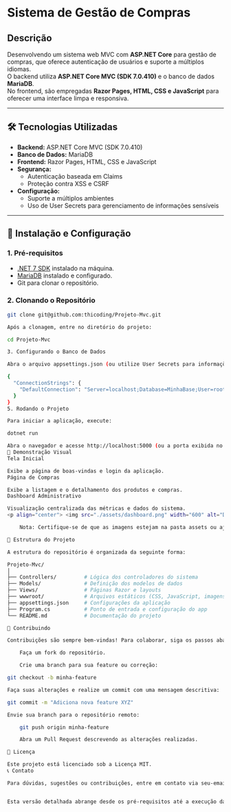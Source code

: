 # Sistema de Gestão de Compras

## Descrição

Desenvolvendo um sistema web MVC com **ASP.NET Core** para gestão de compras, que oferece autenticação de usuários e suporte a múltiplos idiomas.  
O backend utiliza **ASP.NET Core MVC (SDK 7.0.410)** e o banco de dados **MariaDB**.  
No frontend, são empregadas **Razor Pages, HTML, CSS e JavaScript** para oferecer uma interface limpa e responsiva.

---

## 🛠️ Tecnologias Utilizadas

- **Backend:** ASP.NET Core MVC (SDK 7.0.410)
- **Banco de Dados:** MariaDB
- **Frontend:** Razor Pages, HTML, CSS e JavaScript
- **Segurança:** 
  - Autenticação baseada em Claims
  - Proteção contra XSS e CSRF
- **Configuração:** 
  - Suporte a múltiplos ambientes
  - Uso de User Secrets para gerenciamento de informações sensíveis

---

## 🚀 Instalação e Configuração

### 1. Pré-requisitos

- [.NET 7 SDK](https://dotnet.microsoft.com/download/dotnet/7.0) instalado na máquina.
- [MariaDB](https://mariadb.org/download/) instalado e configurado.
- Git para clonar o repositório.

### 2. Clonando o Repositório

```bash
git clone git@github.com:thicoding/Projeto-Mvc.git

Após a clonagem, entre no diretório do projeto:

cd Projeto-Mvc

3. Configurando o Banco de Dados

Abra o arquivo appsettings.json (ou utilize User Secrets para informações sensíveis) e configure a string de conexão com seu banco de dados:

{
  "ConnectionStrings": {
    "DefaultConnection": "Server=localhost;Database=MinhaBase;User=root;Password=MinhaSenha;"
  }
}
5. Rodando o Projeto

Para iniciar a aplicação, execute:

dotnet run

Abra o navegador e acesse http://localhost:5000 (ou a porta exibida no terminal) para visualizar a aplicação em execução.
🎨 Demonstração Visual
Tela Inicial

Exibe a página de boas-vindas e login da aplicação.
Página de Compras

Exibe a listagem e o detalhamento dos produtos e compras.
Dashboard Administrativo

Visualização centralizada das métricas e dados do sistema.
<p align="center"> <img src="./assets/dashboard.png" width="600" alt="Dashboard Administrativo"/> </p>

    Nota: Certifique-se de que as imagens estejam na pasta assets ou ajuste os caminhos conforme necessário.

📁 Estrutura do Projeto

A estrutura do repositório é organizada da seguinte forma:

Projeto-Mvc/
│
├── Controllers/         # Lógica dos controladores do sistema
├── Models/              # Definição dos modelos de dados
├── Views/               # Páginas Razor e layouts
├── wwwroot/             # Arquivos estáticos (CSS, JavaScript, imagens)
├── appsettings.json     # Configurações da aplicação
├── Program.cs           # Ponto de entrada e configuração do app
└── README.md            # Documentação do projeto

🤝 Contribuindo

Contribuições são sempre bem-vindas! Para colaborar, siga os passos abaixo:

    Faça um fork do repositório.

    Crie uma branch para sua feature ou correção:

git checkout -b minha-feature

Faça suas alterações e realize um commit com uma mensagem descritiva:

git commit -m "Adiciona nova feature XYZ"

Envie sua branch para o repositório remoto:

    git push origin minha-feature

    Abra um Pull Request descrevendo as alterações realizadas.

📄 Licença

Este projeto está licenciado sob a Licença MIT.
📞 Contato

Para dúvidas, sugestões ou contribuições, entre em contato via seu-email@exemplo.com.


Esta versão detalhada abrange desde os pré-requisitos até a execução da aplicação e contribuições. Basta ajustar os detalhes conforme a necessidade do seu projeto.

